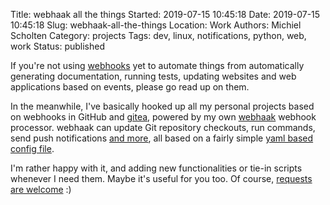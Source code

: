 Title: webhaak all the things
Started: 2019-07-15 10:45:18
Date: 2019-07-15 10:45:18
Slug: webhaak-all-the-things
Location: Work
Authors: Michiel Scholten
Category: projects
Tags: dev, linux, notifications, python, web, work
Status: published

If you're not using [webhooks](https://en.wikipedia.org/wiki/Webhook) yet to automate things from automatically generating documentation, running tests, updating websites and web applications based on events, please go read up on them.

In the meanwhile, I've basically hooked up all my personal projects based on webhooks in GitHub and [gitea](https://gitea.io/en-us/), powered by my own [webhaak](https://github.com/aquatix/webhaak/) webhook processor. webhaak can update Git repository checkouts, run commands, send push notifications [and more](https://github.com/aquatix/webhaak/tree/master/example_config), all based on a fairly simple [yaml based config file](https://github.com/aquatix/webhaak/blob/master/example_config/examples.yaml).

I'm rather happy with it, and adding new functionalities or tie-in scripts whenever I need them. Maybe it's useful for you too. Of course, [requests are welcome](https://github.com/aquatix/webhaak/issues) :)
